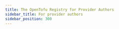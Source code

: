 ```yaml
---
title: The OpenTofu Registry for Provider Authors
sidebar_title: For provider authors
sidebar_position: 300
---
```

